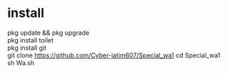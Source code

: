 # install
pkg update && pkg upgrade      
pkg install toilet          
pkg install git             
git clone https://github.com/Cyber-jatim607/Special_wa1 
cd Special_wa1               
sh Wa.sh                       
